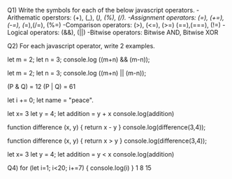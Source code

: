 Q1) Write the symbols for each of the below javascript operators.
-Arithematic operstors: (+), (_), (*), (%), (/).
-Assignment operators: (=), (+=), (-=), (*=),(/=), (%=)
-Comparison operators: (>), (<=), (>=) (==),(===), (!=)
-Logical operators: (&&), (||)
-Bitwise operators: Bitwise AND, Bitwise XOR

Q2) For each javascript operator, write 2 examples.
<!-- logical operators -->
let m = 2;
let n = 3;
console.log ((m+n) && (m-n));

let m = 2;
let n = 3;
console.log ((m+n) || (m-n));
<!-- bitwise -->
(P & Q) = 12
(P | Q) = 61

<!-- Assignment operator -->

let i += 0;
let name = "peace".

<!-- Arithematic operators -->
<!-- Addition -->
let x= 3
let y = 4;
let addition = y + x
console.log(addition)
 
 <!-- Function for substraction -->
function difference (x, y) {
    return x - y
    }
    console.log(difference(3,4));

<!-- Comparism -->
<!-- greater than -->
function difference (x, y) {
return x > y
}
console.log(difference(3,4));

<!-- less than -->
let x= 3
let y = 4;
let addition = y < x
console.log(addition)

Q4) <!-- output of-->
for (let i=1; i<20; i+=7) {
    console.log(i)
}
1
8
15
